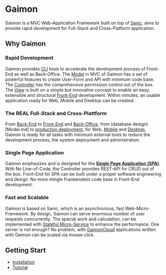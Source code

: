 # Gaimon

Gaimon is a MVC Web-Application Framework built on top of
[Sanic](https://sanic.dev/en/), aims to provide rapid development for
Full-Stack and Cross-Platform application.

## Why Gaimon

### Rapid Development

Gaimon provides [CLI](cli/README.md) tools to accelerate the development process
of Front-End as well as Back-Office. The [Model](Model.md) in MVC of Gaimon has
a set of powerful features to create User-Form and API with minimum
code base. The [Controller](Controller.md) has the comprehensive
permission control out of the box. The [View](frontend/README.md) is
built on a simple but innovative concept to enable an easy,
extensible and structural [Front-End](frontend/FrontEndPage.md) development.
Within minutes, an usable application ready for Web, Mobile and
Desktop can be created.

### The REAL Full-Stack and Cross-Plattform

From [Back-End](REST.md) to [Front-End](frontend/FrontEndPage.md)
and [Back-Office](BackOffice.md), from (database design)[Model.md]
to [production deployment](ProductionDeployment.md), for Web,
[Mobile](MobileApplication.md) and [Desktop](DesktopApplication.md),
Gaimon is ready for all tasks with minimum external tools to
reduce the development process, the system deployment and administration.

### Single Page Application

Gaimon emphasizes and is designed for the [**Single Page Application (SPA)**](https://en.wikipedia.org/wiki/Single-page_application).
With No Line-of-Code, the Controller provides REST-API for CRUD
out of the box. Front-End for SPA can be built under a proper
software engineering and design. No more mingle Frankenstein code base
in Front-End development.

### Fast and Scalable

Gaimon is based on Sanic, which is an asynchronous, fast Web-Micro-Framework.
By design, Gaimon can serve enormous number of user requests concurrently.
The special work and calculation, can be implemented with
[Stateful Micro-Service](microservice/README.md) to enhance the performance.
One server is not enough? No problem, with [GaimonCloud]()
applications written with Gaimon can be scaled via mouse click.

## Getting Start

- [Installation](LinuxInstallation.md)
- [Tutorial](tutorial/README.md)